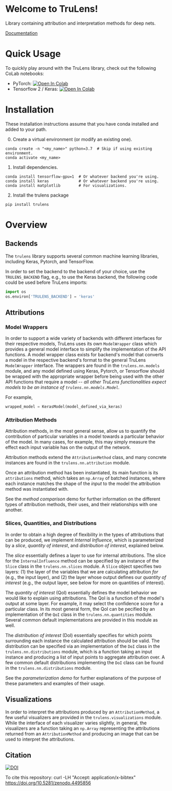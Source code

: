 # Welcome to TruLens!

Library containing attribution and interpretation methods for deep nets.

[Documentation](https://truera.github.io/trulens/)

# Quick Usage
To quickly play around with the TruLens library, check out the following CoLab notebooks:
* PyTorch: [![Open In Colab](https://colab.research.google.com/assets/colab-badge.svg)](https://colab.research.google.com/drive/1n77IGrPDO2XpeIVo_LQW0gY78enV-tY9?usp=sharing)
* Tensorflow 2 / Keras: [![Open In Colab](https://colab.research.google.com/assets/colab-badge.svg)](https://colab.research.google.com/drive/1f-ETsdlppODJGQCdMXG-jmGmfyWyW2VD?usp=sharing)

# Installation

These installation instructions assume that you have conda installed and added to your path.

0. Create a virtual environment (or modify an existing one).
```
conda create -n "<my_name>" python=3.7  # Skip if using existing environment.
conda activate <my_name>
```
1. Install dependencies.
```
conda install tensorflow-gpu=1  # Or whatever backend you're using.
conda install keras             # Or whatever backend you're using.
conda install matplotlib        # For visualizations.
```
2. Install the trulens package
```
pip install trulens
```

# Overview

## Backends

The `trulens` library supports several common machine learning libraries, including Keras, Pytorch, and TensorFlow.

In order to set the backend to the backend of your choice, use the `TRULENS_BACKEND` flag, e.g., to use the Keras backend, the following code could be used before TruLens imports:

```python
import os
os.environ['TRULENS_BACKEND'] = 'keras'
```

## Attributions

### Model Wrappers

In order to support a wide variety of backends with different interfaces for their respective models, TruLens uses its own `ModelWrapper` class which provides a general model interface to simplify the implementation of the API functions.
A model wrapper class exists for backend's model that converts a model in the respective backend's format to the general TruLens `ModelWrapper` interface.
The wrappers are found in the `trulens.nn.models` module, and any model defined using Keras, Pytorch, or Tensorflow should be wrapped with the appropriate wrapper before being used with the other API functions that require a model -- *all other TruLens functionalities expect models to be an instance of `trulens.nn.models.Model`.*

For example,

```python
wrapped_model = KerasModel(model_defined_via_keras)
```

### Attribution Methods

Attribution methods, in the most general sense, allow us to quantify the contribution of particular variables in a model towards a particular behavior of the model.
In many cases, for example, this may simply measure the effect each input variable has on the output of the network.

Attribution methods extend the `AttributionMethod` class, and many concrete instances are found in the `trulens.nn.attribution` module.

Once an attribution method has been instantiated, its main function is its `attributions` method, which takes an `np.Array` of batched instances, where each instance matches the shape of the *input* to the model the attribution method was instantiated with.

See the *method comparison* demo for further information on the different types of attribution methods, their uses, and their relationships with one another.

### Slices, Quantities, and Distributions

In order to obtain a high degree of flexibility in the types of attributions that can be produced, we implement *Internal Influence*, which is parameterized by a *slice*, *quantity of interest*, and *distribution of interest*, explained below.

The *slice* essentially defines a layer to use for internal attributions.
The slice for the `InternalInfluence` method can be specified by an instance of the `Slice` class in the `trulens.nn.slices` module.
A `Slice` object specifies two layers: (1) the layer of the variables that we are calculating attribution *for* (e.g., the input layer), and (2) the layer whose output defines our *quantity of interest* (e.g., the output layer, see below for more on quantities of interest).

The *quantity of interest* (QoI) essentially defines the model behavior we would like to explain using attributions.
The QoI is a function of the model's output at some layer.
For example, it may select the confidence score for a particular class.
In its most general form, the QoI can be pecified by an implementation of the `QoI` class in the `trulens.nn.quantities` module.
Several common default implementations are provided in this module as well.

The *distribution of interest* (DoI) essentially specifies for which points surrounding each instance the calculated attribution should be valid.
The distribution can be specified via an implementation of the `DoI` class in the `trulens.nn.distributions` module, which is a function taking an input instance and producing a list of input points to aggregate attribution over.
A few common default distributions implementing the `DoI` class can be found in the `trulens.nn.distributions` module. 

See the *parameterization demo* for further explanations of the purpose of these parameters and examples of their usage.

## Visualizations

In order to interpret the attributions produced by an `AttributionMethod`, a few useful visualizers are provided in the `trulens.visualizations` module.
While the interface of each visualizer varies slightly, in general, the visualizers are a function taking an `np.Array` representing the attributions returned from an `AttributionMethod` and producing an image that can be used to interpret the attributions.

## Citation
[![DOI](https://zenodo.org/badge/DOI/10.5281/zenodo.4495857.svg)](https://doi.org/10.5281/zenodo.4495856)

To cite this repository:
curl -LH "Accept: application/x-bibtex" https://doi.org/10.5281/zenodo.4495856

